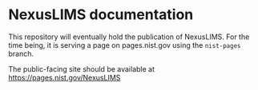 # NexusLIMS documentation

This repository will eventually hold the publication of NexusLIMS.
For the time being, it is serving a page on pages.nist.gov using
the `nist-pages` branch.

The public-facing site should be available at https://pages.nist.gov/NexusLIMS
